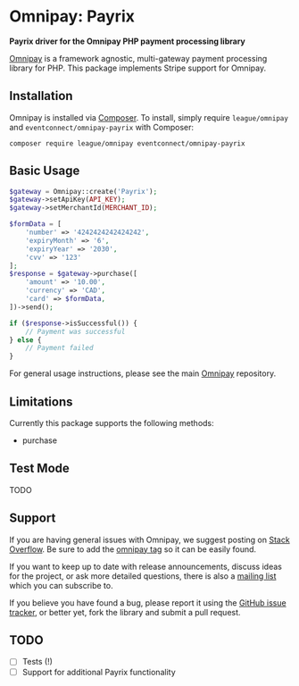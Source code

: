 # Omnipay: Payrix

**Payrix driver for the Omnipay PHP payment processing library**

[Omnipay](https://github.com/thephpleague/omnipay) is a framework agnostic, multi-gateway payment
processing library for PHP. This package implements Stripe support for Omnipay.

## Installation

Omnipay is installed via [Composer](http://getcomposer.org/). To install, simply require `league/omnipay` and `eventconnect/omnipay-payrix` with Composer:

```
composer require league/omnipay eventconnect/omnipay-payrix
```

## Basic Usage
```php
$gateway = Omnipay::create('Payrix');
$gateway->setApiKey(API_KEY);
$gateway->setMerchantId(MERCHANT_ID);

$formData = [
    'number' => '4242424242424242',
    'expiryMonth' => '6',
    'expiryYear' => '2030',
    'cvv' => '123'
];
$response = $gateway->purchase([
    'amount' => '10.00',
    'currency' => 'CAD',
    'card' => $formData,
])->send();

if ($response->isSuccessful()) {
    // Payment was successful
} else {
    // Payment failed
}
```
For general usage instructions, please see the main [Omnipay](https://github.com/thephpleague/omnipay) repository.

## Limitations
Currently this package supports the following methods:
- purchase

## Test Mode
TODO

## Support

If you are having general issues with Omnipay, we suggest posting on
[Stack Overflow](http://stackoverflow.com/). Be sure to add the
[omnipay tag](http://stackoverflow.com/questions/tagged/omnipay) so it can be easily found.

If you want to keep up to date with release announcements, discuss ideas for the project,
or ask more detailed questions, there is also a [mailing list](https://groups.google.com/forum/#!forum/omnipay) which
you can subscribe to.

If you believe you have found a bug, please report it using the [GitHub issue tracker](https://github.com/RoomRoster/omnipay-payrix/issues),
or better yet, fork the library and submit a pull request.

## TODO
- [ ] Tests (!)
- [ ] Support for additional Payrix functionality
